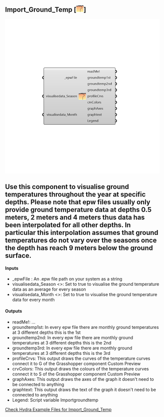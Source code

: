 ## Import_Ground_Temp [![IMAGE](images/icons/Import_Ground_Temp.png)]

![IMAGE](images/components/Import_Ground_Temp.png)

Use this component to visualise ground temperatures throughout the year at specific depths. Please note that epw files usually only provide ground temperature data at depths 0.5 meters, 2 meters and 4 meters thus data has been interpolated for all other depths. In particular this interpolation assumes that ground temperatures do not vary over the seasons once the depth has reach 9 meters below the ground surface.
 -
 

#### Inputs
* _epwFile <Required>: An .epw file path on your system as a string
* visualisedata_Season <>: Set to true to visualise the ground temperature data as an average for every season
* visualisedata_Month <>: Set to true to visualise the ground temperature data for every month

#### Outputs
* readMe!: ...
* groundtemp1st: In every epw file there are monthly ground temperatures at 3 different depths this is the 1st
* groundtemp2nd: In every epw file there are monthly ground temperatures at 3 different depths this is the 2nd
* groundtemp3rd: In every epw file there are monthly ground temperatures at 3 different depths this is the 3rd
* profileCrvs: This output draws the curves of the temperature curves connect it to G of the Grasshopper component Custom Preview
* crvColors: This output draws the colours of the temperature curves connect it to S of the Grasshopper component Custom Preview
* graphAxes: This output draws the axes of the graph it doesn't need to be connected to anything
* graphtext: This output draws the text of the graph it doesn't need to be connected to anything
* Legend: Script variable Importgroundtemp


[Check Hydra Example Files for Import_Ground_Temp](https://hydrashare.github.io/hydra/index.html?keywords=Import_Ground_Temp)